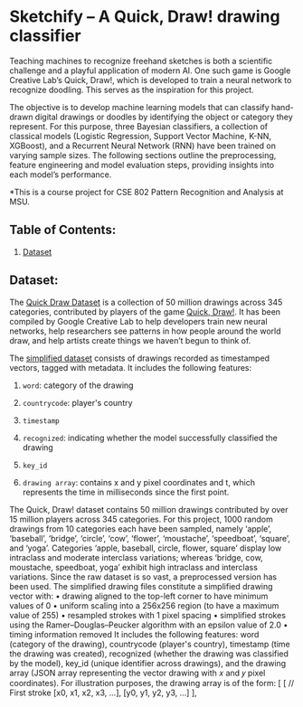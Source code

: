 # Sketchify – A Quick, Draw! drawing classifier
Teaching machines to recognize freehand sketches is both a scientific challenge and a playful application of modern AI. One such game is Google Creative Lab’s Quick, Draw!, which is developed to train a neural network to recognize doodling. This serves as the inspiration for this project.

The objective is to develop machine learning models that can classify hand-drawn digital drawings or doodles by identifying the object or category they represent. For this purpose, three Bayesian classifiers, a collection of classical models (Logistic Regression, Support Vector Machine, K-NN, XGBoost), and a Recurrent Neural Network (RNN) have been trained on varying sample sizes. The following sections outline the preprocessing, feature engineering and model evaluation steps, providing insights into each model’s performance.

*This is a course project for CSE 802 Pattern Recognition and Analysis at MSU.

## Table of Contents:
1. [Dataset](#dataset)

## Dataset:
The [Quick Draw Dataset](https://quickdraw.withgoogle.com/data) is a collection of 50 million drawings across 345 categories, contributed by players of the game [Quick, Draw!](https://quickdraw.withgoogle.com/). It has been compiled by Google Creative Lab to help developers train new neural networks, help researchers see patterns in how people around the world draw, and help artists create things we haven’t begun to think of.

The [simplified dataset](https://console.cloud.google.com/storage/browser/quickdraw_dataset/full/simplified;tab=objects?invt=AbvrVA&prefix=&forceOnObjectsSortingFiltering=false) consists of drawings recorded as timestamped vectors, tagged with metadata. It includes the following features: 

1. `word`: category of the drawing
   
2. `countrycode`: player's country
   
3. `timestamp`
   
4. `recognized`: indicating whether the model successfully classified the drawing
   
5. `key_id`
    
6. `drawing array`: contains x and y pixel coordinates and t, which represents the time in milliseconds since the first point.

The Quick, Draw! dataset contains 50 million drawings contributed by over 15 million players across 345 categories. For this project, 1000 random drawings from 10 categories each have been sampled, namely ‘apple’, ‘baseball’, ‘bridge’, ‘circle’, ‘cow’, ‘flower’, ‘moustache’, ‘speedboat’, ‘square’, and ‘yoga’.
Categories ‘apple, baseball, circle, flower, square’ display low intraclass and moderate interclass variations; whereas ‘bridge, cow, moustache, speedboat, yoga’ exhibit high intraclass and interclass variations.
Since the raw dataset is so vast, a preprocessed version has been used. The simplified drawing files constitute a simplified drawing vector with:
• drawing aligned to the top-left corner to have minimum values of 0
• uniform scaling into a 256x256 region (to have a maximum value of 255)
• resampled strokes with 1 pixel spacing
• simplified strokes using the Ramer–Douglas–Peucker algorithm with an epsilon value of 2.0
• timing information removed
It includes the following features: word (category of the drawing), countrycode (player's country), timestamp (time the drawing was created), recognized (whether the drawing was classified by the model), key_id (unique identifier across drawings), and the drawing array (JSON array representing the vector drawing with 𝑥 and 𝑦 pixel coordinates).
For illustration purposes, the drawing array is of the form: [
[ // First stroke
[x0, x1, x2, x3, ...],
[y0, y1, y2, y3, ...]
],
